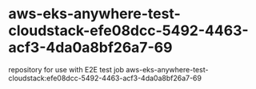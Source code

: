# aws-eks-anywhere-test-cloudstack-efe08dcc-5492-4463-acf3-4da0a8bf26a7-69
repository for use with E2E test job aws-eks-anywhere-test-cloudstack:efe08dcc-5492-4463-acf3-4da0a8bf26a7-69
